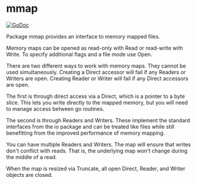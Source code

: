 # mmap

[![GoDoc](https://godoc.org/github.com/go-util/mmap?status.svg)](https://godoc.org/github.com/go-util/mmap)

Package mmap provides an interface to memory mapped files.

Memory maps can be opened as read-only with Read or read-write with Write.
To specify additional flags and a file mode use Open.

There are two different ways to work with memory maps.
They cannot be used simultaneously.
Creating a Direct accessor will fail if any Readers or Writers are open.
Creating Reader or Writer will fail if any Direct accessors are open.

The first is through direct access via a Direct, which is a pointer to a byte slice.
This lets you write directly to the mapped memory, but you will need to manage access
between go routines.

The second is through Readers and Writers.
These implement the standard interfaces from the io package and can be treated like files
while still benefitting from the improved performance of memory mapping.

You can have multiple Readers and Writers.
The map will ensure that writes don't conflict with reads. That is, the underlying map
won't change during the middle of a read.

When the map is resized via Truncate, all open Direct, Reader, and Writer objects are closed.
